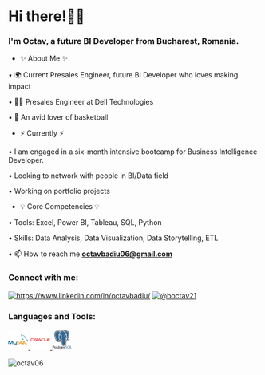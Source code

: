 <h1 align="left">Hi there!🙋‍♂️</h1>

<h3 align="left"> I'm Octav, 
a future BI Developer from Bucharest, Romania.</h3>

- ✨ About Me ✨

• 🌍 Current Presales Engineer, future BI Developer who loves making impact

• 👨‍💻 Presales Engineer at Dell Technologies

• 🏀 An avid lover of basketball

- ⚡️ Currently ⚡️

• I am engaged in a six-month intensive bootcamp for Business Intelligence Developer.

• Looking to network with people in BI/Data field

• Working on portfolio projects

- 💡 Core Competencies 💡

• Tools: Excel, Power BI, Tableau, SQL, Python

• Skills: Data Analysis, Data Visualization, Data Storytelling, ETL

• 📫 How to reach me **octavbadiu06@gmail.com**

<h3 align="left">Connect with me:</h3>
<p align="left">
<a href="https://linkedin.com/in/https://www.linkedin.com/in/octavbadiu/" target="blank"><img align="center" src="https://raw.githubusercontent.com/rahuldkjain/github-profile-readme-generator/master/src/images/icons/Social/linked-in-alt.svg" alt="https://www.linkedin.com/in/octavbadiu/" height="30" width="40" /></a>
<a href="https://instagram.com/@boctav21" target="blank"><img align="center" src="https://raw.githubusercontent.com/rahuldkjain/github-profile-readme-generator/master/src/images/icons/Social/instagram.svg" alt="@boctav21" height="30" width="40" /></a>
</p>

<h3 align="left">Languages and Tools:</h3>
<p align="left"> <a href="https://www.mysql.com/" target="_blank" rel="noreferrer"> <img src="https://raw.githubusercontent.com/devicons/devicon/master/icons/mysql/mysql-original-wordmark.svg" alt="mysql" width="40" height="40"/> </a> <a href="https://www.oracle.com/" target="_blank" rel="noreferrer"> <img src="https://raw.githubusercontent.com/devicons/devicon/master/icons/oracle/oracle-original.svg" alt="oracle" width="40" height="40"/> </a> <a href="https://www.postgresql.org" target="_blank" rel="noreferrer"> <img src="https://raw.githubusercontent.com/devicons/devicon/master/icons/postgresql/postgresql-original-wordmark.svg" alt="postgresql" width="40" height="40"/> </a> </p>

<p><img align="center" src="https://github-readme-streak-stats.herokuapp.com/?user=octav06&" alt="octav06" /></p>
